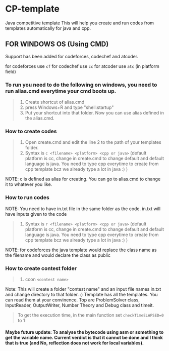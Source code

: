 # CP-template
Java competitive template
This will help you create and run codes from templates automatically for java and cpp.

## FOR WINDOWS OS (Using CMD)
Support has been added for codeforces, codechef and atcoder.

for codeforces use ```cf```
for codechef use ```cc```
for atcoder use ```atc``` (in platform field)

### To run you need to do the following on windows, you need to run alias.cmd everytime your cmd boots up.
> 1. Create shortcut of alias.cmd
> 2. press Windows+R and type "shell:startup"
> 3. Put your shortcut into that folder. Now you can use alias defined in the alias.cmd.

### How to create codes
> 1. Open create.cmd and edit the line 2 to the path of your templates folder.
> 2. Syntax is ```c <filename> <platform> <cpp or java>``` (default platform is cc, change in create.cmd to change default and default language is java. You need to type cpp everytime to create from cpp template bcz we already type a lot in java :) )

  NOTE: c is defined as alias for creating. You can go to alias.cmd to change it to whatever you like.

### How to run codes
NOTE: You need to have in.txt file in the same folder as the code. in.txt will have inputs given to the code
> 1. Syntax is ```r <filename> <platform> <cpp or java>``` (default platform is cc, change in create.cmd to change default and default language is java. You need to type cpp everytime to create from cpp template bcz we already type a lot in java :) )

NOTE: for codeforces the java template would replace the class name as the filename and would declare the class as public
### How to create contest folder
> 1. ccon ```<contest name>```
  
Note: This will create a folder "contest name" and an input file names in.txt and change directory to that folder. :)
Template has all the templates. You can read them at your convinence.
Top are ProblemSolver class, InputReader, OutputWriter, Number Theory and Debug class and timeit.

> To get the execution time, in the main function set ```checkTimeELAPSED=0``` to 1

#### Maybe future update:  To analyse the bytecode using asm or something to get the variable name. Current verdict is that it cannot be done and I think that is true (and No, reflection does not work for local variables).
